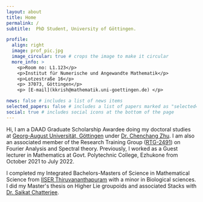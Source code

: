 ```yaml
---
layout: about
title: Home
permalink: /
subtitle:  PhD Student, University of Göttingen.

profile:
  align: right
  image: prof_pic.jpg
  image_circular: true # crops the image to make it circular
  more_info: >
    <p>Room no: L1.123</p>
    <p>Institut für Numerische und Angewandte Mathematik</p>
    <p>Lotzestraße 16</p>
    <p> 37073, Göttingen</p>
    <p> [E-mail](kkrish@mathematik.uni-goettingen.de) </p>

news: false # includes a list of news items
selected_papers: false # includes a list of papers marked as "selected={true}"
social: true # includes social icons at the bottom of the page
---
```


Hi, I am a DAAD Graduate Scholarship Awardee doing my doctoral studies at [Georg-August Universität, Göttingen](https://www.uni-goettingen.de/en/1.html) under [Dr. Chenchang Zhu](https://www.uni-math.gwdg.de/zhu/). I am also an associated member of the Research Training Group ([RTG-2491](https://www.uni-goettingen.de/de/607635.html)) on Fourier Analysis and Spectral theory. Previously, I worked as a Guest lecturer in Mathematics at Govt. Polytechnic College, Ezhukone from October 2021 to July 2022. 

I completed my Integrated Bachelors-Masters of Science in Mathematical Science from [IISER Thiruvananthapuram](https://www.iisertvm.ac.in) with a minor in Biological sciences. I did my Master's thesis on Higher Lie groupoids and associated Stacks with [Dr. Saikat Chatterjee](https://www.iisertvm.ac.in/faculty/saikat/personal).  

